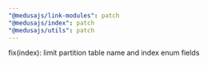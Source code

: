 ```yaml
---
"@medusajs/link-modules": patch
"@medusajs/index": patch
"@medusajs/utils": patch
---
```


fix(index): limit partition table name and index enum fields
